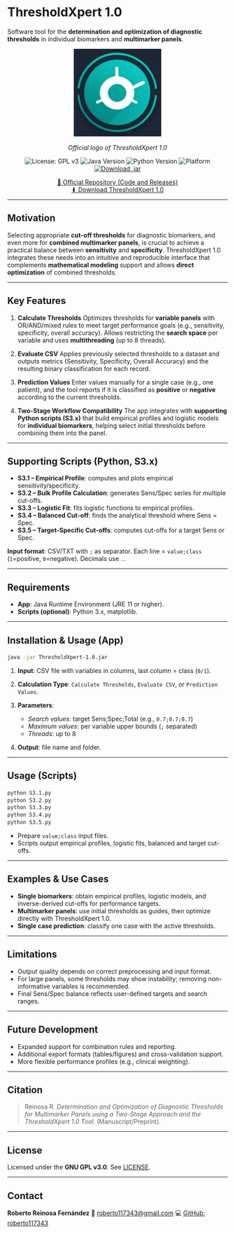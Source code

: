 # ThresholdXpert 1.0

Software tool for the **determination and optimization of diagnostic thresholds** in individual biomarkers and **multimarker panels**.

<p align="center">
  <img src="https://raw.githubusercontent.com/roberto117343/ThresholdXpert/main/ThresholdXpert/src/main/java/com/RRF/ThresholdXpert/logo/Logo%20ThresholdXpert.png" 
       alt="ThresholdXpert Logo" width="200"/>
</p>

<p align="center"><em>Official logo of ThresholdXpert 1.0</em></p>

<p align="center">
  <img src="https://img.shields.io/badge/License-GPLv3-blue.svg" alt="License: GPL v3"/>
  <img src="https://img.shields.io/badge/Java-11-orange.svg" alt="Java Version"/>
  <img src="https://img.shields.io/badge/Python-3.x-yellow.svg" alt="Python Version"/>
  <img src="https://img.shields.io/badge/Platform-Cross--Platform-lightgrey.svg" alt="Platform"/>
  <a href="https://github.com/roberto117343/ThresholdXpert/raw/refs/heads/main/ThresholdXpert-1.0.jar">
    <img src="https://img.shields.io/badge/Download-.jar-blue" alt="Download .jar"/>
  </a>
</p>

<p align="center">
  <a href="https://github.com/roberto117343/ThresholdXpert">📂 Official Repository (Code and Releases)</a><br>
  <a href="https://github.com/roberto117343/ThresholdXpert/raw/refs/heads/main/ThresholdXpert-1.0.jar">⬇ Download ThresholdXpert 1.0</a>
</p>

---

## Motivation

Selecting appropriate **cut-off thresholds** for diagnostic biomarkers, and even more for **combined multimarker panels**, is crucial to achieve a practical balance between **sensitivity** and **specificity**. ThresholdXpert 1.0 integrates these needs into an intuitive and reproducible interface that complements **mathematical modeling** support and allows **direct optimization** of combined thresholds.

---

## Key Features

1. **Calculate Thresholds**
   Optimizes thresholds for **variable panels** with OR/AND/mixed rules to meet target performance goals (e.g., sensitivity, specificity, overall accuracy). Allows restricting the **search space** per variable and uses **multithreading** (up to 8 threads).

2. **Evaluate CSV**
   Applies previously selected thresholds to a dataset and outputs metrics (Sensitivity, Specificity, Overall Accuracy) and the resulting binary classification for each record.

3. **Prediction Values**
   Enter values manually for a single case (e.g., one patient), and the tool reports if it is classified as **positive** or **negative** according to the current thresholds.

4. **Two-Stage Workflow Compatibility**
   The app integrates with **supporting Python scripts (S3.x)** that build empirical profiles and logistic models for **individual biomarkers**, helping select initial thresholds before combining them into the panel.

---

## Supporting Scripts (Python, S3.x)

* **S3.1 – Empirical Profile**: computes and plots empirical sensitivity/specificity.
* **S3.2 – Bulk Profile Calculation**: generates Sens/Spec series for multiple cut-offs.
* **S3.3 – Logistic Fit**: fits logistic functions to empirical profiles.
* **S3.4 – Balanced Cut-off**: finds the analytical threshold where Sens = Spec.
* **S3.5 – Target-Specific Cut-offs**: computes cut-offs for a target Sens or Spec.

**Input format**:
CSV/TXT with `;` as separator. Each line = `value;class` (`1`=positive, `0`=negative). Decimals use `.`.

---

## Requirements

* **App**: Java Runtime Environment (JRE 11 or higher).
* **Scripts (optional)**: Python 3.x, matplotlib.

---

## Installation & Usage (App)

```bash
java -jar ThresholdXpert-1.0.jar
```

1. **Input**: CSV file with variables in columns, last column = class (`0/1`).
2. **Calculation Type**: `Calculate Thresholds`, `Evaluate CSV`, or `Prediction Values`.
3. **Parameters**:

   * *Search values*: target Sens;Spec;Total (e.g., `0.7;0.7;0.7`)
   * *Maximum values*: per variable upper bounds (`;` separated)
   * *Threads*: up to 8
4. **Output**: file name and folder.

---

## Usage (Scripts)

```bash
python S3.1.py
python S3.2.py
python S3.3.py
python S3.4.py
python S3.5.py
```

* Prepare `value;class` input files.
* Scripts output empirical profiles, logistic fits, balanced and target cut-offs.

---

## Examples & Use Cases

* **Single biomarkers**: obtain empirical profiles, logistic models, and inverse-derived cut-offs for performance targets.
* **Multimarker panels**: use initial thresholds as guides, then optimize directly with ThresholdXpert 1.0.
* **Single case prediction**: classify one case with the active thresholds.

---

## Limitations

* Output quality depends on correct preprocessing and input format.
* For large panels, some thresholds may show instability; removing non-informative variables is recommended.
* Final Sens/Spec balance reflects user-defined targets and search ranges.

---

## Future Development

* Expanded support for combination rules and reporting.
* Additional export formats (tables/figures) and cross-validation support.
* More flexible performance profiles (e.g., clinical weighting).

---

## Citation

> Reinosa R. *Determination and Optimization of Diagnostic Thresholds for Multimarker Panels using a Two-Stage Approach and the ThresholdXpert 1.0 Tool.* (Manuscript/Preprint).

---

## License

Licensed under the **GNU GPL v3.0**. See [LICENSE](LICENSE).

---

## Contact

**Roberto Reinosa Fernández**
📧 [roberto117343@gmail.com](mailto:roberto117343@gmail.com)
💻 [GitHub: roberto117343](https://github.com/roberto117343/ThresholdXpert)
